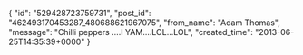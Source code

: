  {
   "id": "529428723759731",
   "post_id": "462493170453287_480688621967075",
   "from_name": "Adam Thomas",
   "message": "Chilli peppers ....I YAM....LOL...LOL",
   "created_time": "2013-06-25T14:35:39+0000"
 }
